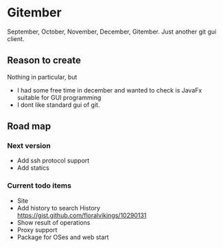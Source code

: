 # Gitember

September, October, November, December, Gitember. Just another git gui client. 

## Reason to create 

Nothing in particular, but 
 * I had some free time in december and wanted to check is JavaFx suitable for GUI programming
 * I dont like standard gui of git.

## Road map

### Next version

 * Add ssh protocol support
 * Add statics

### Current todo items

 * Site
 * Add history to search History https://gist.github.com/floralvikings/10290131
 * Show result of operations
 * Proxy support
 * Package for OSes and web start


